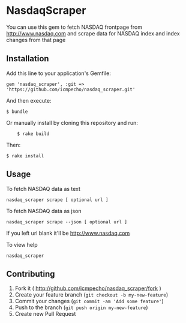 # NasdaqScraper

You can use this gem to fetch NASDAQ frontpage from http://www.nasdaq.com and scrape data for NASDAQ index and index changes from that page

## Installation

Add this line to your application's Gemfile:

    gem 'nasdaq_scraper', :git => 'https://github.com/icmpecho/nasdaq_scraper.git'

And then execute:

    $ bundle

Or manually install by cloning this repository and run:

		$ rake build

Then:
    
    $ rake install


## Usage

To fetch NASDAQ data as text

    nasdaq_scraper scrape [ optional url ]

To fetch NASDAQ data as json

    nasdaq_scraper scrape --json [ optional url ]

If you left url blank it'll be http://www.nasdaq.com

To view help

    nasdaq_scraper


## Contributing

1. Fork it ( http://github.com/icmpecho/nasdaq_scraper/fork )
2. Create your feature branch (`git checkout -b my-new-feature`)
3. Commit your changes (`git commit -am 'Add some feature'`)
4. Push to the branch (`git push origin my-new-feature`)
5. Create new Pull Request
